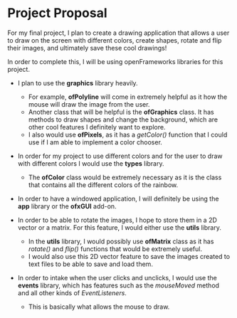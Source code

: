 # Project Proposal

For my final project, I plan to create a drawing application that allows
a user to draw on the screen with different colors, create shapes, rotate 
and flip their images, and ultimately save these cool drawings!

In order to complete this, I will be using openFrameworks libraries for this project.
  * I plan to use the **graphics** library heavily. 
    - For example, **ofPolyline** will come in extremely helpful as it how the mouse will draw 
    the image from the user.
    - Another class that will be helpful is the **ofGraphics** class. It has methods to draw shapes 
    and change the background, which are other cool features I definitely want to explore.
    - I also would use **ofPixels**, as it has a *getColor()* function that I could use if I am able
    to implement a color chooser.
    
 * In order for my project to use different colors and for the user to draw with different colors
 I would use the **types** library.
    - The **ofColor** class would be extremely necessary as it is the class that contains all the 
    different colors of the rainbow.
    
 * In order to have a windowed application, I will definitely be using the **app** library or the 
 **ofxGUI** add-on.
 
 * In order to be able to rotate the images, I hope to store them in a 2D vector or a matrix. For 
 this feature, I would either use the **utils** library.
    - In the **utils** library, I would possibly use **ofMatrix** class as it has *rotate()* and *flip()* 
    functions that would be extremely useful.
    - I would also use this 2D vector feature to save the images created to text files to be able to save
    and load them.
    
 * In order to intake when the user clicks and unclicks, I would use the **events** library, which has 
 features such as the *mouseMoved* method and all other kinds of *EventListeners*.
    - This is basically what allows the mouse to draw.
    

    
    
